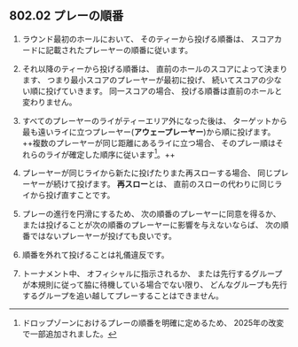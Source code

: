 ## 802.02 プレーの順番

1. ラウンド最初のホールにおいて、
そのティーから投げる順番は、
スコアカードに記載されたプレーヤーの順番に従います。

1. それ以降のティーから投げる順番は、
直前のホールのスコアによって決まります、
つまり最小スコアのプレーヤーが最初に投げ、
続いてスコアの少ない順に投げていきます。
同一スコアの場合、
投げる順番は直前のホールと変わりません。

1. すべてのプレーヤーのライがティーエリア外になった後は、
ターゲットから最も遠いライに立つプレーヤー(**アウェープレーヤー**)から順に投げます。
++複数のプレーヤーが同じ距離にあるライに立つ場合、
そのプレー順はそれらのライが確定した順序に従います[^80202.1]。++

1. プレーヤーが同じライから新たに投げたりまた再スローする場合、
同じプレーヤーが続けて投げます。
**再スロー**とは、
直前のスローの代わりに同じライから投げ直すことです。

1. プレーの進行を円滑にするため、
次の順番のプレーヤーに同意を得るか、
または投げることが次の順番のプレーヤーに影響を与えないならば、
次の順番ではないプレーヤーが投げても良いです。

1. 順番を外れて投げることは礼儀違反です。

1. トーナメント中、
オフィシャルに指示されるか、
または先行するグループが本規則に従って脇に待機している場合でない限り、
どんなグループも先行するグループを追い越してプレーすることはできません。


[^80202.1]: ドロップゾーンにおけるプレーの順番を明確に定めるため、
2025年の改変で一部追加されました。
